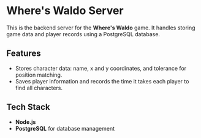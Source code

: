 # Where's Waldo Server

This is the backend server for the **Where's Waldo** game. It handles storing game data and player records using a PostgreSQL database.

## Features

- Stores character data: name, x and y coordinates, and tolerance for position matching.
- Saves player information and records the time it takes each player to find all characters.

## Tech Stack

- **Node.js**
- **PostgreSQL** for database management
